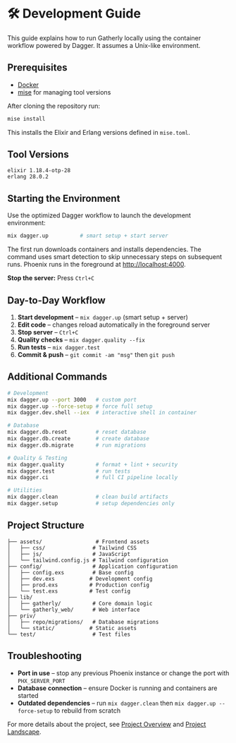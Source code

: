# 🛠️ Development Guide

This guide explains how to run Gatherly locally using the container workflow powered by Dagger.
It assumes a Unix-like environment.

## Prerequisites

- [Docker](https://www.docker.com/)
- [mise](https://github.com/jdx/mise) for managing tool versions

After cloning the repository run:

```bash
mise install
```

This installs the Elixir and Erlang versions defined in `mise.toml`.

## Tool Versions

```
elixir 1.18.4-otp-28
erlang 28.0.2
```

## Starting the Environment

Use the optimized Dagger workflow to launch the development environment:

```bash
mix dagger.up          # smart setup + start server
```

The first run downloads containers and installs dependencies. The command uses smart detection to skip unnecessary steps on subsequent runs. Phoenix runs in the foreground at [http://localhost:4000](http://localhost:4000).

**Stop the server:** Press `Ctrl+C`

## Day-to-Day Workflow

1. **Start development** – `mix dagger.up` (smart setup + server)
2. **Edit code** – changes reload automatically in the foreground server
3. **Stop server** – `Ctrl+C`
4. **Quality checks** – `mix dagger.quality --fix`
5. **Run tests** – `mix dagger.test`
6. **Commit & push** – `git commit -am "msg"` then `git push`

## Additional Commands

```bash
# Development
mix dagger.up --port 3000   # custom port
mix dagger.up --force-setup # force full setup
mix dagger.dev.shell --iex  # interactive shell in container

# Database
mix dagger.db.reset         # reset database
mix dagger.db.create        # create database
mix dagger.db.migrate       # run migrations

# Quality & Testing
mix dagger.quality          # format + lint + security
mix dagger.test             # run tests
mix dagger.ci               # full CI pipeline locally

# Utilities
mix dagger.clean            # clean build artifacts
mix dagger.setup            # setup dependencies only
```

## Project Structure

```
├── assets/                 # Frontend assets
│   ├── css/               # Tailwind CSS
│   ├── js/                # JavaScript
│   └── tailwind.config.js # Tailwind configuration
├── config/                # Application configuration
│   ├── config.exs         # Base config
│   ├── dev.exs           # Development config
│   ├── prod.exs          # Production config
│   └── test.exs          # Test config
├── lib/
│   ├── gatherly/          # Core domain logic
│   └── gatherly_web/      # Web interface
├── priv/
│   ├── repo/migrations/   # Database migrations
│   └── static/           # Static assets
└── test/                  # Test files
```

## Troubleshooting

- **Port in use** – stop any previous Phoenix instance or change the port with `PHX_SERVER_PORT`
- **Database connection** – ensure Docker is running and containers are started
- **Outdated dependencies** – run `mix dagger.clean` then `mix dagger.up --force-setup` to rebuild from scratch

For more details about the project, see [Project Overview](Project.md) and [Project Landscape](Landscape.md).
